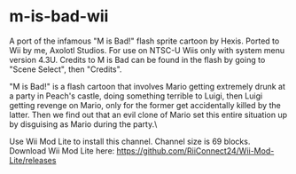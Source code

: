 # m-is-bad-wii
A port of the infamous "M is Bad!" flash sprite cartoon by Hexis. Ported to Wii by me, Axolotl Studios. For use on NTSC-U Wiis only with system menu version 4.3U. Credits to M is Bad can be found in the flash by going to "Scene Select", then "Credits".

"M is Bad!" is a flash cartoon that involves Mario getting extremely drunk at a party in Peach's castle, doing something terrible to Luigi, then Luigi getting revenge on Mario, only for the former get accidentally killed by the latter.
Then we find out that an evil clone of Mario set this entire situation up by disguising as Mario during the party.\

Use Wii Mod Lite to install this channel. Channel size is 69 blocks.
Download Wii Mod Lite here: https://github.com/RiiConnect24/Wii-Mod-Lite/releases
